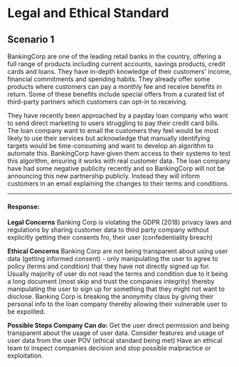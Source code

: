 # Legal and Ethical Standard

## Scenario 1
BankingCorp are one of the leading retail banks in the country, offering a full range of products including current accounts, savings products, credit cards and loans. They have in-depth knowledge of their customers' income, financial commitments and spending habits. They already offer some products where customers can pay a monthly fee and receive benefits in return. Some of these benefits include special offers from a curated list of third-party partners which customers can opt-in to receiving.

They have recently been approached by a payday loan company who want to send direct marketing to users struggling to pay their credit card bills. The loan company want to email the customers they feel would be most likely to use their services but acknowledge that manually identifying targets would be time-consuming and want to develop an algorithm to automate this. BankingCorp have given them access to their systems to test this algorithm, ensuring it works with real customer data. The loan company have had some negative publicity recently and so BankingCorp will not be announcing this new partnership publicly. Instead they will inform customers in an email explaining the changes to their terms and conditions.

------------------------------------------------
#### Response:

**Legal Concerns**
Banking Corp is violating the GDPR (2018) privacy laws and regulations by sharing customer data to third party company without explicitly getting their consents fro, their user (confedentiality breach)

**Ethical Concerns**
Banking Corp are not being transparent about using user data (getting informed consent) - only manipulating the user to agree to policy (terms and condition) that they have not directly signed up for. Usually majority of user do not read the terms and condition due to it being a long document (most skip and trust the companies integrity) thereby manipulating the user to sign up for something that they might not want to disclose.
Banking Corp is breaking the anonymity claus by giving their personal info  to the loan company thereby allowing their vulnerable user to be expolited.

**Possible Steps Company Can do:**
Get the user direct permission and being transparent about the usage of user data.
Consider features and usage of user data from the user POV (ethical standard being met)
Have an ethical team to inspect companies decision and stop possible malpractice or exploitation.

